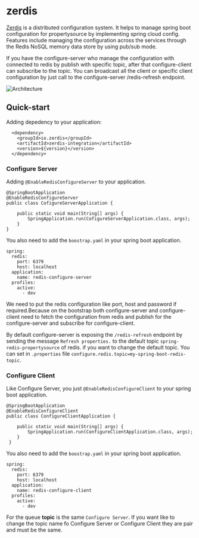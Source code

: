 # zerdis
[Zerdis](https://github.com/PheaSoy/zerdis) is a distributed configuration system. It helps to manage spring boot configuration for propertysource by implementing spring cloud config.
Features include managing the configuration across the services through the Redis NoSQL memory data store by using pub/sub mode.

If you have the configure-server who manage the configuration with connected to redis by publish with specific topic, after that configure-client can subscribe to the topic. You can broadcast all the client or specific client configuration by just call to the configure-server /redis-refresh endpoint.

<img src="https://user-images.githubusercontent.com/16829392/62006692-3d088c00-b16e-11e9-8564-3de740d53af3.png" alt="Architecture" />

## Quick-start

Adding depedency to your application:

```
  <dependency>  
    <groupId>io.zerdis</groupId>
    <artifactId>zerdis-integration</artifactId>
    <version>${version}</version>
  </dependency>
```

### Configure Server
Adding `@EnableRedisConfigureServer` to your application.
```
@SpringBootApplication
@EnableRedisConfigureServer
public class CofigureServerApplication {

	public static void main(String[] args) {
		SpringApplication.run(CofigureServerApplication.class, args);
	}
}
```
You also need to add the `boostrap.yaml` in your spring boot application.
```
spring:
  redis:
    port: 6379
    host: localhost
  application:
    name: redis-configure-server
  profiles:
    active:
      - dev
```
We need to put the redis configuration like port, host and password if required.Because on the bootstrap both configure-server and configure-client need to fetch the configuration from redis and publish for the configure-server and subscribe for configure-client.

By default configure-server is exposing the `/redis-refresh` endpoint by sending the message `Refresh properties.` to the default topic `spring-redis-propertysource` of redis. if you want to change the default topic. You can set in `.properties` file
`configure.redis.topic=my-spring-boot-redis-topic`.


### Configure Client
Like Configure Server, you just `@EnableRedisConfigureClient` to your spring boot application.
```
@SpringBootApplication
@EnableRedisConfigureClient
public class ConfigureClientApplication {

	public static void main(String[] args) {
		SpringApplication.run(ConfigureClientApplication.class, args);
	}
 }
```
You also need to add the `boostrap.yaml` in your spring boot application. 
```
spring:
  redis:
    port: 6379
    host: localhost
  application:
    name: redis-configure-client
  profiles:
    active:
      - dev
```
For the queue **topic** is the same `Configure Server`. If you want like to change the topic name fo Configure Server or Configure Client they are pair and must be the same.
